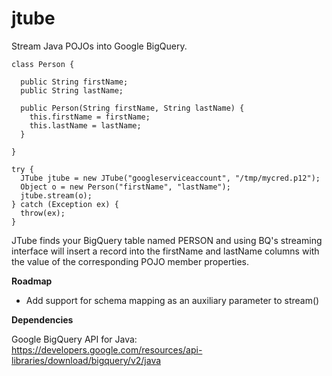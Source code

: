 jtube
=====

Stream Java POJOs into Google BigQuery.

```
class Person {
  
  public String firstName;
  public String lastName;
  
  public Person(String firstName, String lastName) {
    this.firstName = firstName;
    this.lastName = lastName;
  }
  
}
```

```
try {
  JTube jtube = new JTube("googleserviceaccount", "/tmp/mycred.p12");
  Object o = new Person("firstName", "lastName");
  jtube.stream(o);
} catch (Exception ex) {
  throw(ex);
}
```

JTube finds your BigQuery table named PERSON and using BQ's streaming interface will insert a record into the firstName and lastName columns with the value of the corresponding POJO member properties.

**Roadmap**

- Add support for schema mapping as an auxiliary parameter to stream()

**Dependencies**

Google BigQuery API for Java: https://developers.google.com/resources/api-libraries/download/bigquery/v2/java
